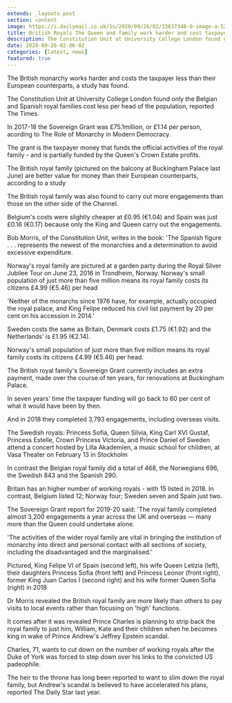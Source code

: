 ```yaml
---
extends: _layouts.post
section: content
image: https://i.dailymail.co.uk/1s/2020/09/26/02/33637348-0-image-a-52_1601082116663.jpg 
title: British Royals The Queen and family work harder and cost taxpayers less than European counterparts 
description: The Constitution Unit at University College London found only the Belgian and Spanish royal families cost less per head of the population. 
date: 2020-09-26-02-06-02 
categories: [latest, news] 
featured: true 
--- 
```

The British monarchy works harder and costs the taxpayer less than their European counterparts, a study has found.

The Constitution Unit at University College London found only the Belgian and Spanish royal families cost less per head of the population, reported The Times.

In 2017-18 the Sovereign Grant was £75.1million, or £1.14 per person, acording to The Role of Monarchy in Modern Democracy.

The grant is the taxpayer money that funds the official activities of the royal family - and is partially funded by the Queen's Crown Estate profits.

The British royal family (pictured on the balcony at Buckingham Palace last June) are better value for money than their European counterparts, according to a study

The British royal family was also found to carry out more engagements than those on the other side of the Channel. 

Belgium's costs were slightly cheaper at £0.95 (€1.04) and Spain was just £0.16 (€0.17) because only the King and Queen carry out the engagements. 

Bob Morris, of the Constitution Unit, writes in the book: 'The Spanish figure . . . represents the newest of the monarchies and a determination to avoid excessive expenditure. 

Norway's royal family are pictured at a garden party during the Royal Silver Jubilee Tour on June 23, 2016 in Trondheim, Norway. Norway's small population of just more than five million means its royal family costs its citizens £4.99 (€5.46) per head

'Neither of the monarchs since 1976 have, for example, actually occupied the royal palace, and King Felipe reduced his civil list payment by 20 per cent on his accession in 2014.'

Sweden costs the same as Britain, Denmark costs £1.75 (€1.92) and the Netherlands' is £1.95 (€2.14).

Norway's small population of just more than five million means its royal family costs its citizens £4.99 (€5.46) per head.

The British royal family's Sovereign Grant currently includes an extra payment, made over the course of ten years, for renovations at Buckingham Palace.

In seven years' time the taxpayer funding will go back to 60 per cent of what it would have been by then. 

And in 2018 they completed 3,793 engagements, including overseas visits.

The Swedish royals: Princess Sofia, Queen Silvia, King Carl XVI Gustaf, Princess Estelle, Crown Princess Victoria, and Prince Daniel of Sweden attend a concert hosted by Lilla Akademien, a music school for children, at Vasa Theater on February 13 in Stockholm

In contrast the Belgian royal family did a total of 468, the Norwegians 696, the Swedish 843 and the Spanish 290.

Britain has an higher number of working royals - with 15 listed in 2018. In contrast, Belgium listed 12; Norway four; Sweden seven and Spain just two. 

The Sovereign Grant report for 2019-20 said: 'The royal family completed almost 3,200 engagements a year across the UK and overseas — many more than the Queen could undertake alone.

'The activities of the wider royal family are vital in bringing the institution of monarchy into direct and personal contact with all sections of society, including the disadvantaged and the marginalised.' 

 Pictured, King Felipe VI of Spain (second left), his wife Queen Letizia (left), their daughters Princess Sofia (front left) and Princess Leonor (front right), former King Juan Carlos I (second right) and his wife former Queen Sofia (right) in 2018

Dr Morris revealed the British royal family are more likely than others to pay visits to local events rather than focusing on 'high' functions.

It comes after it was revealed Prince Charles is planning to strip back the royal family to just him, William, Kate and their children when he becomes king in wake of Prince Andrew's Jeffrey Epstein scandal.

Charles, 71, wants to cut down on the number of working royals after the Duke of York was forced to step down over his links to the convicted US padeophile.

The heir to the throne has long been reported to want to slim down the royal family, but Andrew's scandal is believed to have accelerated his plans, reported The Daily Star last year.

